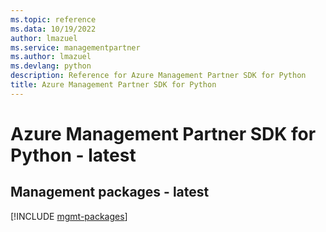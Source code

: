 ```yaml
---
ms.topic: reference
ms.data: 10/19/2022
author: lmazuel
ms.service: managementpartner
ms.author: lmazuel
ms.devlang: python
description: Reference for Azure Management Partner SDK for Python
title: Azure Management Partner SDK for Python
---
```

# Azure Management Partner SDK for Python - latest

## Management packages - latest
[!INCLUDE [mgmt-packages](management-partner-mgmt-index.md)]